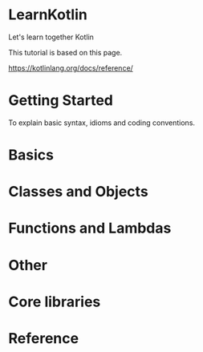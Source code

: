 # LearnKotlin
Let's learn together Kotlin

This tutorial is based on this page.

https://kotlinlang.org/docs/reference/


# Getting Started

To explain basic syntax, idioms and coding conventions.

# Basics

# Classes and Objects

# Functions and Lambdas

# Other

# Core libraries

# Reference
